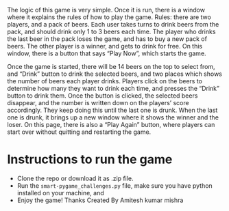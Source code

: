 

The logic of this game is very simple. Once it is run, there is a window where it explains the rules of how to play the game. Rules: there are two players, and a pack of beers. Each user takes turns to drink beers from the pack, and should drink only 1 to 3 beers each time. The player who drinks the last beer in the pack loses the game, and has to buy a new pack of beers. The other player is a winner, and gets to drink for free. On this window, there is a button that says “Play Now”, which starts the game.

Once the game is started, there will be 14 beers on the top to select from, and “Drink” button to drink the selected beers, and two places which shows the number of beers each player drinks. Players click on the beers to determine how many they want to drink each time, and presses the “Drink” button to drink them. Once the button is clicked, the selected beers disappear, and the number is written down on the players’ score accordingly. They keep doing this until the last one is drunk. When the last one is drunk, it brings up a new window where it shows the winner and the loser. On this page, there is also a “Play Again” button, where players can start over without quitting and restarting the game.

# Instructions to run the game
- Clone the repo or download it as .zip file.
- Run the `smart-pygame_challenges.py` file, make sure you have python installed on your machine, and 
- Enjoy the game!
Thanks
Created By Amitesh kumar mishra
